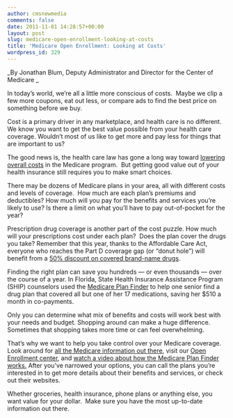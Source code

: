 ```yaml
---
author: cmsnewmedia
comments: false
date: 2011-11-01 14:28:57+00:00
layout: post
slug: medicare-open-enrollment-looking-at-costs
title: 'Medicare Open Enrollment: Looking at Costs'
wordpress_id: 329
---
```


_By Jonathan Blum, Deputy Administrator and Director for the Center of Medicare _

In today’s world, we’re all a little more conscious of costs.  Maybe we clip a few more coupons, eat out less, or compare ads to find the best price on something before we buy. 

Cost is a primary driver in any marketplace, and health care is no different. We know you want to get the best value possible from your health care coverage. Wouldn’t most of us like to get more and pay less for things that are important to us?

The good news is, the health care law has gone a long way toward [lowering overall costs](http://blog.medicare.gov/2011/10/03/medicare-open-enrollment-medicare-is-stronger-than-ever/) in the Medicare program.  But getting good value out of your health insurance still requires you to make smart choices.

There may be dozens of Medicare plans in your area, all with different costs and levels of coverage.  How much are each plan’s premiums and deductibles? How much will you pay for the benefits and services you’re likely to use? Is there a limit on what you’ll have to pay out-of-pocket for the year?

Prescription drug coverage is another part of the cost puzzle. How much will your prescriptions cost under each plan?  Does the plan cover the drugs you take? Remember that this year, thanks to the Affordable Care Act, everyone who reaches the Part D coverage gap (or “donut hole”) will benefit from a [50% discount on covered brand-name drugs](http://www.healthcare.gov/law/provisions/prescription/drugdiscounts.html).

Finding the right plan can save you hundreds — or even thousands — over the course of a year. In Florida, State Health Insurance Assistance Program (SHIP) counselors used the [Medicare Plan Finder](https://www.medicare.gov/find-a-plan/questions/home.aspx) to help one senior find a drug plan that covered all but one of her 17 medications, saving her $510 a month in co-payments. 

Only you can determine what mix of benefits and costs will work best with your needs and budget. Shopping around can make a huge difference. Sometimes that shopping takes more time or can feel overwhelming.

That’s why we want to help you take control over your Medicare coverage.  Look around for [all the Medicare information out there](http://blog.medicare.gov/2011/10/11/medicare-open-enrollment-4-places-to-look-for-medicare-information/), visit our [Open Enrollment center](http://www.medicare.gov/open-enrollment/), and [watch a video about how the Medicare Plan Finder works.](http://www.youtube.com/watch?v=iQQJ7ry_H6k) After you’ve narrowed your options, you can call the plans you’re interested in to get more details about their benefits and services, or check out their websites.

Whether groceries, health insurance, phone plans or anything else, you want value for your dollar.  Make sure you have the most up-to-date information out there. 



